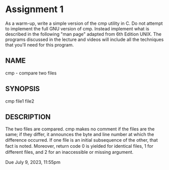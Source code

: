 # Assignment 1

As a warm-up, write a simple version of the cmp utility in C.  Do not attempt to implement the full GNU version of cmp.  Instead implement what is described in the following "man page" adapted from 6th Edition UNIX.  The programs discussed in the lecture and videos will include all the techniques that you'll need for this program.

## NAME

cmp - compare two files

## SYNOPSIS

cmp file1 file2

## DESCRIPTION

The two files are compared.  cmp makes no comment if the files are the same; if they differ, it announces the byte and line number at which the difference occurred.  If one ﬁle is an initial subsequence of the other, that fact is noted.  Moreover, return code 0 is yielded for identical ﬁles, 1 for different ﬁles, and 2 for an inaccessible or missing argument.

Due July 9, 2023, 11:55pm
